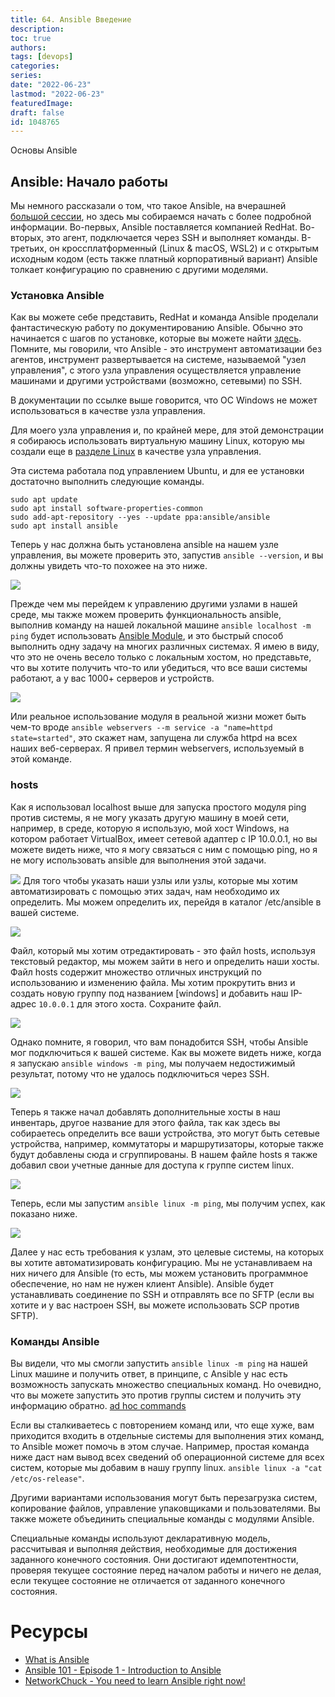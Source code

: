 ```yaml
---
title: 64. Ansible Введение
description: 
toc: true
authors:
tags: [devops]
categories:
series: 
date: "2022-06-23"
lastmod: "2022-06-23"
featuredImage:
draft: false
id: 1048765
---
```


Основы Ansible
<!--more-->
## Ansible: Начало работы

Мы немного рассказали о том, что такое Ansible, на вчерашней [большой сессии](../day63), но здесь мы собираемся начать с более подробной информации. Во-первых, Ansible поставляется компанией RedHat. Во-вторых, это агент, подключается через SSH и выполняет команды. В-третьих, он кроссплатформенный (Linux & macOS, WSL2) и с открытым исходным кодом (есть также платный корпоративный вариант) Ansible толкает конфигурацию по сравнению с другими моделями. 

### Установка Ansible 
Как вы можете себе представить, RedHat и команда Ansible проделали фантастическую работу по документированию Ansible. Обычно это начинается с шагов по установке, которые вы можете найти [здесь](https://docs.ansible.com/ansible/latest/installation_guide/intro_installation.html). Помните, мы говорили, что Ansible - это инструмент автоматизации без агентов, инструмент развертывается на системе, называемой "узел управления", с этого узла управления осуществляется управление машинами и другими устройствами (возможно, сетевыми) по SSH. 

В документации по ссылке выше говорится, что ОС Windows не может использоваться в качестве узла управления. 

Для моего узла управления и, по крайней мере, для этой демонстрации я собираюсь использовать виртуальную машину Linux, которую мы создали еще в [разделе Linux](../day20) в качестве узла управления. 

Эта система работала под управлением Ubuntu, и для ее установки достаточно выполнить следующие команды. 

```
sudo apt update
sudo apt install software-properties-common
sudo add-apt-repository --yes --update ppa:ansible/ansible
sudo apt install ansible
```
Теперь у нас должна быть установлена ansible на нашем узле управления, вы можете проверить это, запустив `ansible --version`, и вы должны увидеть что-то похожее на это ниже. 

![](../images/Day64_config1.png?v1)

Прежде чем мы перейдем к управлению другими узлами в нашей среде, мы также можем проверить функциональность ansible, выполнив команду на нашей локальной машине `ansible localhost -m ping` будет использовать [Ansible Module](https://docs.ansible.com/ansible/2.9/user_guide/modules_intro.html), и это быстрый способ выполнить одну задачу на многих различных системах. Я имею в виду, что это не очень весело только с локальным хостом, но представьте, что вы хотите получить что-то или убедиться, что все ваши системы работают, а у вас 1000+ серверов и устройств. 

![](../images/Day64_config2.png?v1)

Или реальное использование модуля в реальной жизни может быть чем-то вроде `ansible webservers --m service -a "name=httpd state=started"`, это скажет нам, запущена ли служба httpd на всех наших веб-серверах. Я привел термин webservers, используемый в этой команде. 

### hosts 

Как я использовал localhost выше для запуска простого модуля ping против системы, я не могу указать другую машину в моей сети, например, в среде, которую я использую, мой хост Windows, на котором работает VirtualBox, имеет сетевой адаптер с IP 10.0.0.1, но вы можете видеть ниже, что я могу связаться с ним с помощью ping, но я не могу использовать ansible для выполнения этой задачи. 

![](../images/Day64_config3.png?v1)
Для того чтобы указать наши узлы или узлы, которые мы хотим автоматизировать с помощью этих задач, нам необходимо их определить. Мы можем определить их, перейдя в каталог /etc/ansible в вашей системе. 

![](../images/Day64_config4.png?v1)

Файл, который мы хотим отредактировать - это файл hosts, используя текстовый редактор, мы можем зайти в него и определить наши хосты. Файл hosts содержит множество отличных инструкций по использованию и изменению файла. Мы хотим прокрутить вниз и создать новую группу под названием [windows] и добавить наш IP-адрес `10.0.0.1` для этого хоста. Сохраните файл. 

![](../images/Day64_config5.png?v1)

Однако помните, я говорил, что вам понадобится SSH, чтобы Ansible мог подключиться к вашей системе. Как вы можете видеть ниже, когда я запускаю `ansible windows -m ping`, мы получаем недостижимый результат, потому что не удалось подключиться через SSH. 

![](../images/Day64_config6.png?v1)

Теперь я также начал добавлять дополнительные хосты в наш инвентарь, другое название для этого файла, так как здесь вы собираетесь определить все ваши устройства, это могут быть сетевые устройства, например, коммутаторы и маршрутизаторы, которые также будут добавлены сюда и сгруппированы. В нашем файле hosts я также добавил свои учетные данные для доступа к группе систем linux. 

![](../images/Day64_config7.png?v1)

Теперь, если мы запустим `ansible linux -m ping`, мы получим успех, как показано ниже. 

![](../images/Day64_config8.png?v1)

Далее у нас есть требования к узлам, это целевые системы, на которых вы хотите автоматизировать конфигурацию. Мы не устанавливаем на них ничего для Ansible (то есть, мы можем установить программное обеспечение, но нам не нужен клиент Ansible). Ansible будет устанавливать соединение по SSH и отправлять все по SFTP (если вы хотите и у вас настроен SSH, вы можете использовать SCP против SFTP). 

### Команды Ansible 

Вы видели, что мы смогли запустить `ansible linux -m ping` на нашей Linux машине и получить ответ, в принципе, с Ansible у нас есть возможность запускать множество специальных команд. Но очевидно, что вы можете запустить это против группы систем и получить эту информацию обратно. [ad hoc commands](https://docs.ansible.com/ansible/latest/user_guide/intro_adhoc.html)

Если вы сталкиваетесь с повторением команд или, что еще хуже, вам приходится входить в отдельные системы для выполнения этих команд, то Ansible может помочь в этом случае. Например, простая команда ниже даст нам вывод всех сведений об операционной системе для всех систем, которые мы добавим в нашу группу linux. 
`ansible linux -a "cat /etc/os-release"`.

Другими вариантами использования могут быть перезагрузка систем, копирование файлов, управление упаковщиками и пользователями. Вы также можете объединить специальные команды с модулями Ansible. 

Специальные команды используют декларативную модель, рассчитывая и выполняя действия, необходимые для достижения заданного конечного состояния. Они достигают идемпотентности, проверяя текущее состояние перед началом работы и ничего не делая, если текущее состояние не отличается от заданного конечного состояния.

# Ресурсы 

- [What is Ansible](https://www.youtube.com/watch?v=1id6ERvfozo)
- [Ansible 101 - Episode 1 - Introduction to Ansible](https://www.youtube.com/watch?v=goclfp6a2IQ)
- [NetworkChuck - You need to learn Ansible right now!](https://www.youtube.com/watch?v=5hycyr-8EKs&t=955s)


